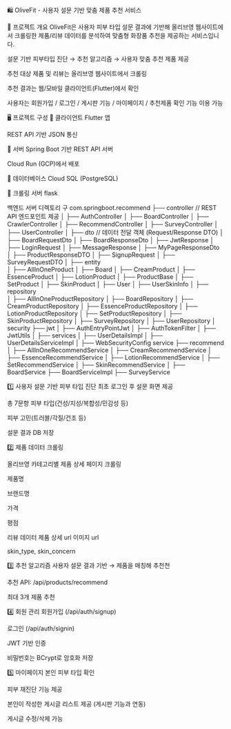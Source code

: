 🛍️ OliveFit - 사용자 설문 기반 맞춤 제품 추천 서비스




📌 프로젝트 개요
OliveFit은 사용자 피부 타입 설문 결과에 기반해 올리브영 웹사이트에서 크롤링한 제품/리뷰 데이터를 분석하여 맞춤형 화장품 추천을 제공하는 서비스입니다.

설문 기반 피부타입 진단 → 추천 알고리즘 → 사용자 맞춤 추천 제품 제공

추천 대상 제품 및 리뷰는 올리브영 웹사이트에서 크롤링

추천 결과는 웹/모바일 클라이언트(Flutter)에서 확인

사용자는 회원가입 / 로그인 / 게시판 기능 / 마이페이지 / 추천제품 확인 기능 이용 가능

🖥️ 프로젝트 구성
🔹 클라이언트
Flutter 앱

REST API 기반 JSON 통신

🔹 서버
Spring Boot 기반 REST API 서버

Cloud Run (GCP)에서 배포

🔹 데이터베이스
Cloud SQL (PostgreSQL)

🔹 크롤링 서버
flask

백엔드 서버 디렉토리 구
com.springboot.recommend
├── controller              // REST API 엔드포인트 제공
│   ├── AuthController
│   ├── BoardController
│   ├── CrawlerController
│   ├── RecommendController
│   ├── SurveyController
│   ├── UserController
│
├── dto                     // 데이터 전달 객체 (Request/Response DTO)
│   ├── BoardRequestDto
│   ├── BoardResponseDto
│   ├── JwtResponse
│   ├── LoginRequest
│   ├── MessageResponse
│   ├── MyPageResponseDto
│   ├── ProductResponseDTO
│   ├── SignupRequest
│   ├── SurveyRequestDTO
│
├── entity                 
│   ├── AllInOneProduct
│   ├── Board
│   ├── CreamProduct
│   ├── EssenceProduct
│   ├── LotionProduct
│   ├── ProductBase
│   ├── SetProduct
│   ├── SkinProduct
│   ├── User
│   ├── UserSkinInfo
│
├── repository             
│   ├── AllInOneProductRepository
│   ├── BoardRepository
│   ├── CreamProductRepository
│   ├── EssenceProductRepository
│   ├── LotionProductRepository
│   ├── SetProductRepository
│   ├── SkinProductRepository
│   ├── SurveyRepository
│   ├── UserRepository
│
security
├── jwt
│   ├── AuthEntryPointJwt
│   ├── AuthTokenFilter
│   ├── JwtUtils
│
├── services
│   ├── UserDetailsImpl
│   ├── UserDetailsServiceImpl
│
├── WebSecurityConfig
service
├── recommend
│   ├── AllInOneRecommendService
│   ├── CreamRecommendService
│   ├── EssenceRecommendService
│   ├── LotionRecommendService
│   ├── SetRecommendService
│   ├── SkinRecommendService
│
├── BoardService
├── BoardServiceImpl
├── SurveyService


1️⃣ 사용자 설문 기반 피부 타입 진단
최초 로그인 후 설문 화면 제공

총 7문항
피부 타입(건성/지성/복합성/민감성 등)

피부 고민(트러블/각질/건조 등)

설문 결과 DB 저장

2️⃣ 제품 데이터 크롤링

올리브영 카테고리별 제품 상세 페이지 크롤링

제품명

브랜드명

가격

평점

리뷰 데이터 
제품 상세 url
이미지 url

skin_type, skin_concern


3️⃣ 추천 알고리즘
사용자 설문 결과 기반 → 제품을 매칭해 추천천

추천 API: /api/products/recommend

최대 3개 제품 추천

4️⃣ 회원 관리
회원가입 (/api/auth/signup)

로그인 (/api/auth/signin)

JWT 기반 인증

비밀번호는 BCrypt로 암호화 저장

5️⃣ 마이페이지
본인 피부 타입 확인

피부 재진단 기능 제공

본인이 작성한 게시글 리스트 제공 (게시판 기능과 연동)

게시글 수정/삭제 가능
